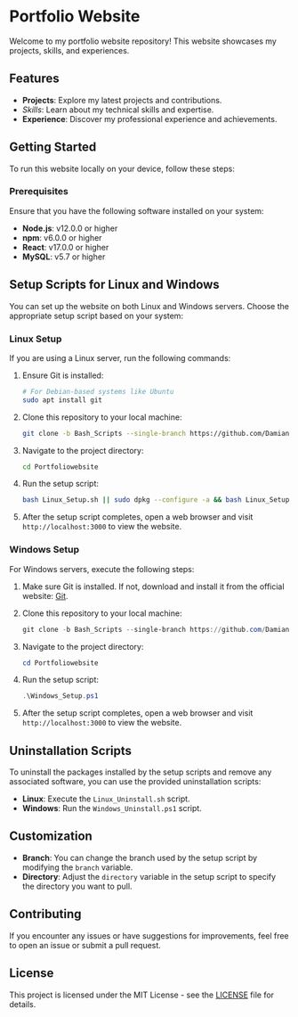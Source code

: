 # Portfolio Website

Welcome to my portfolio website repository! This website showcases my projects, skills, and experiences.

## Features

- **Projects**: Explore my latest projects and contributions.
- *Skills*: Learn about my technical skills and expertise.
- **Experience**: Discover my professional experience and achievements.

## Getting Started

To run this website locally on your device, follow these steps:

### Prerequisites

Ensure that you have the following software installed on your system:

- **Node.js**: v12.0.0 or higher
- **npm**: v6.0.0 or higher
- **React**: v17.0.0 or higher
- **MySQL**: v5.7 or higher

## Setup Scripts for Linux and Windows

You can set up the website on both Linux and Windows servers. Choose the appropriate setup script based on your system:

### Linux Setup

If you are using a Linux server, run the following commands:

1. Ensure Git is installed:
    ```bash
    # For Debian-based systems like Ubuntu
    sudo apt install git
    ```

2. Clone this repository to your local machine:

    ```bash
    git clone -b Bash_Scripts --single-branch https://github.com/Damianko135/Portfoliowebsite.git || echo "Failed to clone repository"
    ```

3. Navigate to the project directory:

    ```bash
    cd Portfoliowebsite
    ```

4. Run the setup script:

    ```bash
    bash Linux_Setup.sh || sudo dpkg --configure -a && bash Linux_Setup.sh
    ```

5. After the setup script completes, open a web browser and visit `http://localhost:3000` to view the website.

### Windows Setup

For Windows servers, execute the following steps:

1. Make sure Git is installed. If not, download and install it from the official website: [Git](https://git-scm.com/downloads).

2. Clone this repository to your local machine:

    ```powershell
    git clone -b Bash_Scripts --single-branch https://github.com/Damianko135/Portfoliowebsite.git || echo "Failed to clone repository"
    ```

3. Navigate to the project directory:

    ```powershell
    cd Portfoliowebsite
    ```

4. Run the setup script:

    ```powershell
    .\Windows_Setup.ps1
    ```

5. After the setup script completes, open a web browser and visit `http://localhost:3000` to view the website.

## Uninstallation Scripts

To uninstall the packages installed by the setup scripts and remove any associated software, you can use the provided uninstallation scripts:

- **Linux**: Execute the `Linux_Uninstall.sh` script.
- **Windows**: Run the `Windows_Uninstall.ps1` script.

## Customization

- **Branch**: You can change the branch used by the setup script by modifying the `branch` variable.
- **Directory**: Adjust the `directory` variable in the setup script to specify the directory you want to pull.

## Contributing

If you encounter any issues or have suggestions for improvements, feel free to open an issue or submit a pull request.

## License

This project is licensed under the MIT License - see the [LICENSE](LICENSE) file for details.
